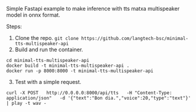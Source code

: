Simple Fastapi example to make inference with tts matxa multispeaker model in onnx format. 

Steps: 

1. Clone the repo.
`git clone https://github.com/langtech-bsc/minimal-tts-multispeaker-api`
2. Build and run the container.
```
cd minimal-tts-multispeaker-api
docker build -t minimal-tts-multispeaker-api .
docker run -p 8000:8000 -t minimal-tts-multispeaker-api
```
3. Test with a simple request.

```
curl -X POST   http://0.0.0.0:8000/api/tts   -H "Content-Type: application/json"   -d '{"text":"Bon dia.","voice":20,"type":"text"}'   | play -t wav -

```
